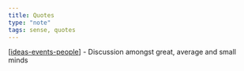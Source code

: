 ```yaml
---
title: Quotes
type: "note"
tags: sense, quotes
---
```


[[ideas-events-people]] - Discussion amongst great, average and small minds

[//begin]: # "Autogenerated link references for markdown compatibility"
[ideas-events-people]: ideas-events-people "Great Minds Discuss Ideas; Average Minds Discuss Events; Small Minds Discuss People"
[//end]: # "Autogenerated link references"